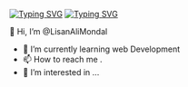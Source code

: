 [![Typing SVG](https://readme-typing-svg.demolab.com/?lines=i+am+Lisan+ALi+Mondal+Welcome+to+my+github+profile)](https://git.io/typing-svg)
[![Typing SVG](https://readme-typing-svg.demolab.com?font=Fira+Code&weight=500&duration=500&pause=1000&color=7220e6&background=fff&center=true&width=484&lines=I'm+Lisan;Ali;Mondal;From+ALIAH+UNIVERSITY+DEPARTMENT+OF+CSE)](https://git.io/typing-svg)
 
 👋 Hi, I’m @LisanAliMondal 
- 🌱 I’m currently learning web Development 
- 📫 How to reach me .
- 👀 I’m interested in ...

<!---
LisanAliMondal/LisanAliMondal is a ✨ special ✨ repository because its `README.md` (this file) appears on your GitHub profile.
You can click the Preview link to take a look at your changes.
--->
